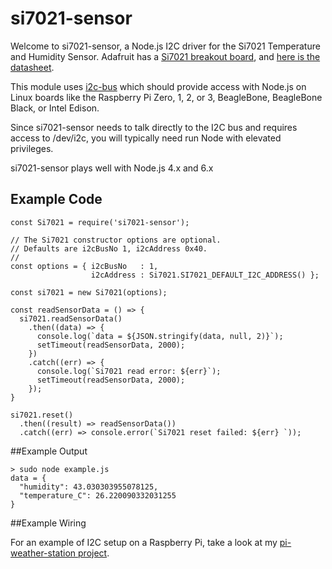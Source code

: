 # si7021-sensor

Welcome to si7021-sensor, a Node.js I2C driver for the Si7021 Temperature and Humidity Sensor. Adafruit has a [Si7021 breakout board](https://www.adafruit.com/product/3251), and [here is the datasheet](https://cdn-learn.adafruit.com/assets/assets/000/035/931/original/Support_Documents_TechnicalDocs_Si7021-A20.pdf).

This module uses [i2c-bus](https://github.com/fivdi/i2c-bus) which should provide access with Node.js on Linux boards like the Raspberry Pi Zero, 1, 2, or 3, BeagleBone, BeagleBone Black, or Intel Edison.

Since si7021-sensor needs to talk directly to the I2C bus and requires access to /dev/i2c, you will typically need run Node with elevated privileges.

si7021-sensor plays well with Node.js 4.x and 6.x

## Example Code

```
const Si7021 = require('si7021-sensor');

// The Si7021 constructor options are optional.
// Defaults are i2cBusNo 1, i2cAddress 0x40.
// 
const options = { i2cBusNo   : 1,
                  i2cAddress : Si7021.SI7021_DEFAULT_I2C_ADDRESS() };

const si7021 = new Si7021(options);

const readSensorData = () => {
  si7021.readSensorData()
    .then((data) => {
      console.log(`data = ${JSON.stringify(data, null, 2)}`);
      setTimeout(readSensorData, 2000);
    })
    .catch((err) => {
      console.log(`Si7021 read error: ${err}`);
      setTimeout(readSensorData, 2000);
    });
}

si7021.reset()
  .then((result) => readSensorData())
  .catch((err) => console.error(`Si7021 reset failed: ${err} `));
```

##Example Output

```
> sudo node example.js          
data = {
  "humidity": 43.030303955078125,
  "temperature_C": 26.220090332031255
}
```
##Example Wiring

For an example of I2C setup on a Raspberry Pi, take a look at my [pi-weather-station project](https://github.com/skylarstein/pi-weather-station).
